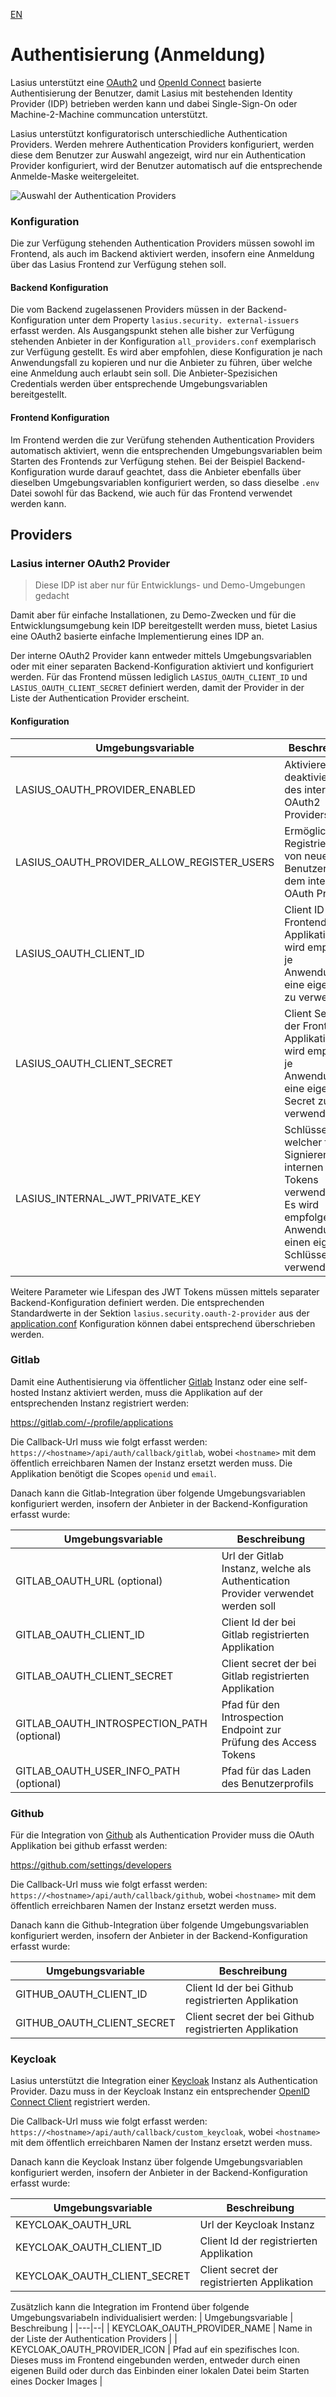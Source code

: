 [EN](Auth.md)

# Authentisierung (Anmeldung)

Lasius unterstützt eine [OAuth2](https://auth0.com/de/intro-to-iam/what-is-oauth-2) und [OpenId Connect](https://openid.net/developers/how-connect-works/) basierte Authentisierung der Benutzer, damit Lasius mit bestehenden Identity Provider (IDP) betrieben werden kann und dabei Single-Sign-On oder Machine-2-Machine communcation unterstützt.

Lasius unterstützt konfiguratorisch unterschiedliche Authentication Providers. Werden mehrere Authentication Providers konfiguriert, werden diese dem Benutzer zur Auswahl angezeigt, wird nur ein Authentication Provider konfiguriert, wird der Benutzer automatisch auf die entsprechende Anmelde-Maske weitergeleitet.

![Auswahl der Authentication Providers](images/Lasius_Login_Provider_Selection.png)

### Konfiguration

Die zur Verfügung stehenden Authentication Providers müssen sowohl im Frontend, als auch im Backend aktiviert werden, insofern eine Anmeldung über das Lasius Frontend zur Verfügung stehen soll.

#### Backend Konfiguration

Die vom Backend zugelassenen Providers müssen in der Backend-Konfiguration unter dem Property `lasius.security. external-issuers` erfasst werden. Als Ausgangspunkt stehen alle bisher zur Verfügung stehenden Anbieter in der Konfiguration `all_providers.conf` exemplarisch zur Verfügung gestellt. Es wird aber empfohlen, diese Konfiguration je nach Anwendungsfall zu kopieren und nur die Anbieter zu führen, über welche eine Anmeldung auch erlaubt sein soll.
Die Anbieter-Spezisichen Credentials werden über entsprechende Umgebungsvariablen bereitgestellt.

#### Frontend Konfiguration

Im Frontend werden die zur Verüfung stehenden Authentication Providers automatisch aktiviert, wenn die entsprechenden Umgebungsvariablen beim Starten des Frontends zur Verfügung stehen.
Bei der Beispiel Backend-Konfiguration wurde darauf geachtet, dass die Anbieter ebenfalls über dieselben Umgebungsvariablen konfiguriert werden, so dass dieselbe `.env` Datei sowohl für das Backend, wie auch für das Frontend verwendet werden kann.

## Providers

### Lasius interner OAuth2 Provider

> Diese IDP ist aber nur für Entwicklungs- und Demo-Umgebungen gedacht

Damit aber für einfache Installationen, zu Demo-Zwecken und für die Entwicklungsumgebung kein IDP bereitgestellt werden muss, bietet Lasius eine OAuth2 basierte einfache Implementierung eines IDP an.

Der interne OAuth2 Provider kann entweder mittels Umgebungsvariablen oder mit einer separaten Backend-Konfiguration aktiviert und konfiguriert werden. Für das Frontend müssen lediglich `LASIUS_OAUTH_CLIENT_ID` und `LASIUS_OAUTH_CLIENT_SECRET` definiert werden, damit der Provider in der Liste der Authentication Provider erscheint.

#### Konfiguration

| Umgebungsvariable                          | Beschreibung                                                                                                                                           |
| ------------------------------------------ | ------------------------------------------------------------------------------------------------------------------------------------------------------ |
| LASIUS_OAUTH_PROVIDER_ENABLED              | Aktivieren oder deaktivieren des internen OAuth2 Providers                                                                                             |
| LASIUS_OAUTH_PROVIDER_ALLOW_REGISTER_USERS | Ermöglicht das Registrieren von neuen Benutzern auf dem internen OAuth Provider                                                                        |
| LASIUS_OAUTH_CLIENT_ID                     | Client ID der Frontend Applikation. Es wird empfohlen, je Anwendungsfall eine eigene id zu verwenden                                                   |
| LASIUS_OAUTH_CLIENT_SECRET                 | Client Secret der Frontend Applikation. Es wird empfohlen, je Anwendungsfall eine eigenes Secret zu verwenden                                          |
| LASIUS_INTERNAL_JWT_PRIVATE_KEY            | Schlüssel, welcher für das Signieren des internen JWT Tokens verwendet wird. Es wird empfolgen, je Anwendungsfall einen eigenen Schlüssel zu verwenden |

Weitere Parameter wie Lifespan des JWT Tokens müssen mittels separater Backend-Konfiguration definiert werden. Die entsprechenden Standardwerte in der Sektion `lasius.security.oauth-2-provider` aus der [application.conf](https://github.com/tegonal/Lasius/blob/main/backend/conf/application.conf) Konfiguration können dabei entsprechend überschrieben werden.

### Gitlab

Damit eine Authentisierung via öffentlicher [Gitlab](https://gitlab.com) Instanz oder eine self-hosted Instanz aktiviert werden, muss die Applikation auf der entsprechenden Instanz registriert werden:

https://gitlab.com/-/profile/applications

Die Callback-Url muss wie folgt erfasst werden: `https://<hostname>/api/auth/callback/gitlab`, wobei `<hostname>` mit dem öffentlich erreichbaren Namen der Instanz ersetzt werden muss. Die Applikation benötigt die Scopes `openid` und `email`.

Danach kann die Gitlab-Integration über folgende Umgebungsvariablen konfiguriert werden, insofern der Anbieter in der Backend-Konfiguration erfasst wurde:

| Umgebungsvariable                          | Beschreibung                                                                     |
| ------------------------------------------ | -------------------------------------------------------------------------------- |
| GITLAB_OAUTH_URL (optional)                | Url der Gitlab Instanz, welche als Authentication Provider verwendet werden soll |
| GITLAB_OAUTH_CLIENT_ID                     | Client Id der bei Gitlab registrierten Applikation                               |
| GITLAB_OAUTH_CLIENT_SECRET                 | Client secret der bei Gitlab registrierten Applikation                           |
| GITLAB_OAUTH_INTROSPECTION_PATH (optional) | Pfad für den Introspection Endpoint zur Prüfung des Access Tokens                |
| GITLAB_OAUTH_USER_INFO_PATH (optional)     | Pfad für das Laden des Benutzerprofils                                           |

### Github

Für die Integration von [Github](https://github.com) als Authentication Provider muss die OAuth Applikation bei github erfasst werden:

https://github.com/settings/developers

Die Callback-Url muss wie folgt erfasst werden: `https://<hostname>/api/auth/callback/github`, wobei `<hostname>` mit dem öffentlich erreichbaren Namen der Instanz ersetzt werden muss.

Danach kann die Github-Integration über folgende Umgebungsvariablen konfiguriert werden, insofern der Anbieter in der Backend-Konfiguration erfasst wurde:

| Umgebungsvariable          | Beschreibung                                           |
| -------------------------- | ------------------------------------------------------ |
| GITHUB_OAUTH_CLIENT_ID     | Client Id der bei Github registrierten Applikation     |
| GITHUB_OAUTH_CLIENT_SECRET | Client secret der bei Github registrierten Applikation |

### Keycloak

Lasius unterstützt die Integration einer [Keycloak](https://keycloak.org) Instanz als Authentication Provider. Dazu muss in der Keycloak Instanz ein entsprechender [OpenID Connect Client](https://www.keycloak.org/docs/latest/server_admin/index.html#_oidc_clients) registriert werden.

Die Callback-Url muss wie folgt erfasst werden: `https://<hostname>/api/auth/callback/custom_keycloak`, wobei `<hostname>` mit dem öffentlich erreichbaren Namen der Instanz ersetzt werden muss.

Danach kann die Keycloak Instanz über folgende Umgebungsvariablen konfiguriert werden, insofern der Anbieter in der Backend-Konfiguration erfasst wurde:

| Umgebungsvariable            | Beschreibung                                |
| ---------------------------- | ------------------------------------------- |
| KEYCLOAK_OAUTH_URL           | Url der Keycloak Instanz                    |
| KEYCLOAK_OAUTH_CLIENT_ID     | Client Id der registrierten Applikation     |
| KEYCLOAK_OAUTH_CLIENT_SECRET | Client secret der registrierten Applikation |

Zusätzlich kann die Integration im Frontend über folgende Umgebungsvariabeln individualisiert werden:
| Umgebungsvariable | Beschreibung |
|---|--|
| KEYCLOAK_OAUTH_PROVIDER_NAME | Name in der Liste der Authentication Providers |
| KEYCLOAK_OAUTH_PROVIDER_ICON | Pfad auf ein spezifisches Icon. Dieses muss im Frontend eingebunden werden, entweder durch einen eigenen Build oder durch das Einbinden einer lokalen Datei beim Starten eines Docker Images |
